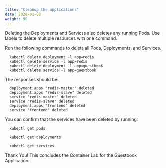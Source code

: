 ```yaml
---
title: "Cleanup the applications"
date: 2020-01-08
weight: 90
---
```


Deleting the Deployments and Services also deletes any running Pods. Use labels to delete multiple resources with one command.

Run the following commands to delete all Pods, Deployments, and Services.
```
  kubectl delete deployment -l app=redis
  kubectl delete service -l app=redis
  kubectl delete deployment -l app=guestbook
  kubectl delete service -l app=guestbook
```

The responses should be:

```
  deployment.apps "redis-master" deleted
  deployment.apps "redis-slave" deleted
  service "redis-master" deleted
  service "redis-slave" deleted
  deployment.apps "frontend" deleted    
  service "frontend" deleted
```

You can confirm that the services have been deleted by running:
```
  kubectl get pods
```
```
  kubectl get deployments
```
```
  kubectl get services
```

Thank You!  This concludes the Container Lab for the Guestbook Application.
